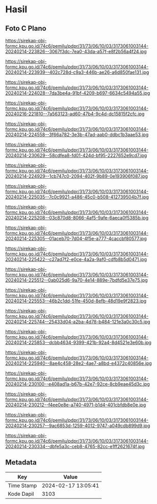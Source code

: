 # Hasil

## Foto C Plano

https://sirekap-obj-formc.kpu.go.id/74c6/pemilu/pdpr/31/73/06/10/03/3173061003144-20240214-223826--3067f3dc-7ea0-43da-a57f-e8f2b56a4f24.jpg

https://sirekap-obj-formc.kpu.go.id/74c6/pemilu/pdpr/31/73/06/10/03/3173061003144-20240214-223939--402c728d-c9a3-446b-ae26-a6d850fae131.jpg

https://sirekap-obj-formc.kpu.go.id/74c6/pemilu/pdpr/31/73/06/10/03/3173061003144-20240214-224028--7da3be4a-91bf-4209-b697-6634c5494a55.jpg

https://sirekap-obj-formc.kpu.go.id/74c6/pemilu/pdpr/31/73/06/10/03/3173061003144-20240216-221810--7a563123-ad60-47b4-9c4d-dc15815f2cfc.jpg

https://sirekap-obj-formc.kpu.go.id/74c6/pemilu/pdpr/31/73/06/10/03/3173061003144-20240214-224558--3f66a782-3e3b-47ad-aab0-ddbc1b3aae53.jpg

https://sirekap-obj-formc.kpu.go.id/74c6/pemilu/pdpr/31/73/06/10/03/3173061003144-20240214-230629--58cdfea8-fd01-424d-bf95-2227652e9cd7.jpg

https://sirekap-obj-formc.kpu.go.id/74c6/pemilu/pdpr/31/73/06/10/03/3173061003144-20240214-224929--1cb747c0-2094-402f-9b89-0e193906f087.jpg

https://sirekap-obj-formc.kpu.go.id/74c6/pemilu/pdpr/31/73/06/10/03/3173061003144-20240214-225035--7c0c9921-a486-45c0-b508-412739504b7f.jpg

https://sirekap-obj-formc.kpu.go.id/74c6/pemilu/pdpr/31/73/06/10/03/3173061003144-20240214-225208--03c870d8-8066-4af5-9afe-6aeca0f5385b.jpg

https://sirekap-obj-formc.kpu.go.id/74c6/pemilu/pdpr/31/73/06/10/03/3173061003144-20240214-225305--01aceb70-7d04-4f5e-a777-4caccbf80577.jpg

https://sirekap-obj-formc.kpu.go.id/74c6/pemilu/pdpr/31/73/06/10/03/3173061003144-20240214-225422--c27ad7f2-e0ce-4a2a-9af0-cdfb8b5d0471.jpg

https://sirekap-obj-formc.kpu.go.id/74c6/pemilu/pdpr/31/73/06/10/03/3173061003144-20240214-225512--0ab025d6-9a70-4e14-889e-7bdfd5e37e75.jpg

https://sirekap-obj-formc.kpu.go.id/74c6/pemilu/pdpr/31/73/06/10/03/3173061003144-20240214-225553--46b2c1dd-51fe-450d-8efb-48d19e9f2823.jpg

https://sirekap-obj-formc.kpu.go.id/74c6/pemilu/pdpr/31/73/06/10/03/3173061003144-20240214-225744--25433d04-a2ba-4d78-b484-121e3a0c30c5.jpg

https://sirekap-obj-formc.kpu.go.id/74c6/pemilu/pdpr/31/73/06/10/03/3173061003144-20240214-225853--dcbb4634-9399-421b-92a4-8d4521e3e60b.jpg

https://sirekap-obj-formc.kpu.go.id/74c6/pemilu/pdpr/31/73/06/10/03/3173061003144-20240214-225940--8ae4c458-28e2-4ae7-a8bd-e4372c40856e.jpg

https://sirekap-obj-formc.kpu.go.id/74c6/pemilu/pdpr/31/73/06/10/03/3173061003144-20240214-230100--e408ad1a-b67b-42e7-92ce-8cb9eae45d3c.jpg

https://sirekap-obj-formc.kpu.go.id/74c6/pemilu/pdpr/31/73/06/10/03/3173061003144-20240214-230212--f4ee0e8e-a740-4971-b1d4-401cbfdb8e0e.jpg

https://sirekap-obj-formc.kpu.go.id/74c6/pemilu/pdpr/31/73/06/10/03/3173061003144-20240214-230257--9ac6853d-1259-4012-9747-a049cdb899d9.jpg

https://sirekap-obj-formc.kpu.go.id/74c6/pemilu/pdpr/31/73/06/10/03/3173061003144-20240214-230334--dbfe5a3c-ceb8-4765-82cc-e1ff2621674f.jpg


## Metadata

| Key        | Value               |
| ---------- | ------------------- |
| Time Stamp | 2024-02-17 13:05:41 |
| Kode Dapil | 3103                |



